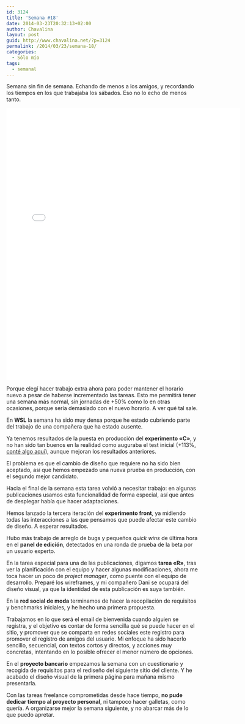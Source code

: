 ```yaml
---
id: 3124
title: 'Semana #18'
date: 2014-03-23T20:32:13+02:00
author: Chavalina
layout: post
guid: http://www.chavalina.net/?p=3124
permalink: /2014/03/23/semana-18/
categories:
  - Sólo mío
tags:
  - semanal
---
```

Semana sin fin de semana. Echando de menos a los amigos, y recordando los tiempos en los que trabajaba los sábados. Eso no lo echo de menos tanto.

<iframe src="//instagram.com/p/l2GD-CNsk5/embed/" width="612" height="710" frameborder="0" scrolling="no" allowtransparency="true"></iframe>

Porque elegí hacer trabajo extra ahora para poder mantener el horario nuevo a pesar de haberse incrementado las tareas. Esto me permitirá tener una semana más normal, sin jornadas de +50% como lo en otras ocasiones, porque sería demasiado con el nuevo horario. A ver qué tal sale.

En **WSL** la semana ha sido muy densa porque he estado cubriendo parte del trabajo de una compañera que ha estado ausente.

Ya tenemos resultados de la puesta en producción del **experimento «C»**, y no han sido tan buenos en la realidad como auguraba el test inicial (+113%, [conté algo aquí](http://www.chavalina.net/2014/01/19/semana-9/)), aunque mejoran los resultados anteriores. 

El problema es que el cambio de diseño que requiere no ha sido bien aceptado, así que hemos empezado una nueva prueba en producción, con el segundo mejor candidato.

Hacia el final de la semana esta tarea volvió a necesitar trabajo: en algunas publicaciones usamos esta funcionalidad de forma especial, así que antes de desplegar había que hacer adaptaciones.

Hemos lanzado la tercera iteración del **experimento front**, ya midiendo todas las interacciones a las que pensamos que puede afectar este cambio de diseño. A esperar resultados.

Hubo más trabajo de arreglo de bugs y pequeños <em lang="en">quick wins</em> de última hora en el **panel de edición**, detectados en una ronda de prueba de la beta por un usuario experto.

En la tarea especial para una de las publicaciones, digamos **tarea «R»**, tras ver la planificación con el equipo y hacer algunas modificaciones, ahora me toca hacer un poco de <em lang="en">project manager</em>, como puente con el equipo de desarrollo. Preparé los wireframes, y mi compañero Dani se ocupará del diseño visual, ya que la identidad de esta publicación es suya también.

En la **red social de moda** terminamos de hacer la recopilación de requisitos y benchmarks iniciales, y he hecho una primera propuesta. 

Trabajamos en lo que será el email de bienvenida cuando alguien se registra, y el objetivo es contar de forma sencilla qué se puede hacer en el sitio, y promover que se comparta en redes sociales este registro para promover el registro de amigos del usuario. Mi enfoque ha sido hacerlo sencillo, secuencial, con textos cortos y directos, y acciones muy concretas, intentando en lo posible ofrecer el menor número de opciones.

En el **proyecto bancario** empezamos la semana con un cuestionario y recogida de requisitos para el rediseño del siguiente sitio del cliente. Y he acabado el diseño visual de la primera página para mañana mismo presentarla. 

Con las tareas freelance comprometidas desde hace tiempo, **no pude dedicar tiempo al proyecto personal**, ni tampoco hacer galletas, como quería. A organizarse mejor la semana siguiente, y no abarcar más de lo que puedo apretar.
